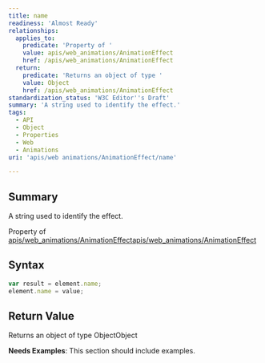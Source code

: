 ```yaml
---
title: name
readiness: 'Almost Ready'
relationships:
  applies_to:
    predicate: 'Property of '
    value: apis/web_animations/AnimationEffect
    href: /apis/web_animations/AnimationEffect
  return:
    predicate: 'Returns an object of type '
    value: Object
    href: /apis/web_animations/AnimationEffect
standardization_status: 'W3C Editor''s Draft'
summary: 'A string used to identify the effect.'
tags:
  - API
  - Object
  - Properties
  - Web
  - Animations
uri: 'apis/web animations/AnimationEffect/name'

---
```

## Summary

A string used to identify the effect.

Property of [apis/web\_animations/AnimationEffect](/apis/web_animations/AnimationEffect)[apis/web\_animations/AnimationEffect](/apis/web_animations/AnimationEffect)

## Syntax

``` js
var result = element.name;
element.name = value;
```

## Return Value

Returns an object of type ObjectObject

**Needs Examples**: This section should include examples.

